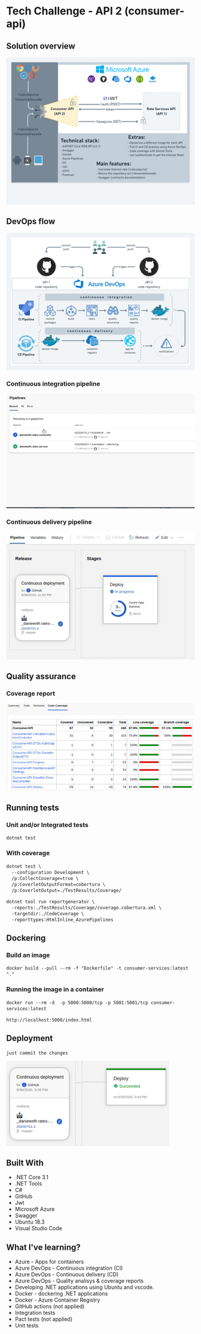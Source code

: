 # Tech Challenge - API 2 (consumer-api)

## Solution overview

![overview](Resources/Img/api2.png)

## DevOps flow
![devops](Resources/Img/devops.png)

### Continuous integration pipeline
![devops](Resources/Img/ci.gif)

### Continuous delivery pipeline
![devops](Resources/Img/delivery.gif)

## Quality assurance
### Coverage report

![devcoverageops](Resources/Img/coverage.png)

## Running tests

### Unit and/or Integrated tests
```
dotnet test
```
### With coverage
```
dotnet test \                    
  --configuration Development \
  /p:CollectCoverage=true \
  /p:CoverletOutputFormat=cobertura \
  /p:CoverletOutput=./TestResults/Coverage/
```

```
dotnet tool run reportgenerator \
  -reports:./TestResults/Coverage/coverage.cobertura.xml \
  -targetdir:./CodeCoverage \
  -reporttypes:HtmlInline_AzurePipelines
```
## Dockering
### Build an image
```
docker build --pull --rm -f "Dockerfile" -t consumer-services:latest "."
```
### Running the image in a container
```
docker run --rm -d  -p 5000:5000/tcp -p 5001:5001/tcp consumer-services:latest
```
```
http://localhost:5000/index.html
```
## Deployment

```
just commit the changes
```
![devcoverageops](Resources/Img/release.png)

## Built With

* .NET Core 3.1
* .NET Tools
* C#
* GitHub
* Jwt
* Microsoft Azure
* Swagger
* Ubuntu 18.3
* Visual Studio Code

## What I've learning?

* Azure - Apps for containers
* Azure DevOps - Continuous integration (CI)
* Azure DevOps - Continuous delivery (CD)
* Azure DevOps - Quality analisys & coverage reports
* Developing .NET applications using Ubuntu and vscode.
* Docker - dockering .NET applications
* Docker - Azure Container Registry
* GitHub actions (not applied)
* Integration tests
* Pact tests (not applied)
* Unit tests
